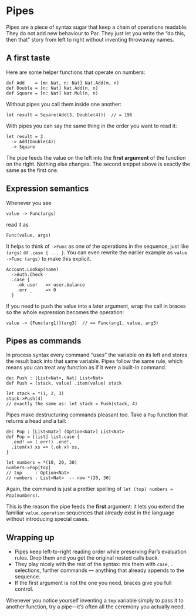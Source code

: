 # Pipes

Pipes are a piece of syntax sugar that keep a chain of operations readable.
They do not add new behaviour to Par. They just let you write the
“do this, then that” story from left to right without inventing throwaway
names.

## A first taste

Here are some helper functions that operate on numbers:

```par
def Add    = [m: Nat, n: Nat] Nat.Add(m, n)
def Double = [n: Nat] Nat.Add(n, n)
def Square = [n: Nat] Nat.Mul(n, n)
```

Without pipes you call them inside one another:

```par
let result = Square(Add(3, Double(4)))  // = 196
```

With pipes you can say the same thing in the order you want to read it:

```par
let result = 3
  -> Add(Double(4))
  -> Square
```

The pipe feeds the value on the left into the **first argument** of the
function on the right. Nothing else changes. The second snippet above is
exactly the same as the first one.

## Expression semantics

Whenever you see

```par
value -> Func(args)
```

read it as

```par
Func(value, args)
```

It helps to think of `->Func` as one of the operations in the sequence, just
like `(args)` or `.case { ... }`. You can even rewrite the earlier example as
`value ->Func (args)` to make this explicit.

```par
Account.Lookup(name)
  ->Auth.Check
  .case {
    .ok user   => user.balance
    .err _     => 0
  }
```

If you need to push the value into a later argument, wrap the call in braces so
the whole expression becomes the operation:

```par
value -> {Func(arg1)}(arg3)  // == Func(arg1, value, arg3)
```

## Pipes as commands

In process syntax every command “uses” the variable on its left and stores the
result back into that same variable. Pipes follow the same rule, which means
you can treat any function as if it were a built-in command.

```par
dec Push : [List<Nat>, Nat] List<Nat>
def Push = [stack, value] .item(value) stack

let stack = *(1, 2, 3)
stack->Push(4)
// exactly the same as: let stack = Push(stack, 4)
```

Pipes make destructuring commands pleasant too. Take a `Pop` function that
returns a head and a tail:

```par
dec Pop : [List<Nat>] (Option<Nat>) List<Nat>
def Pop = [list] list.case {
  .end! => (.err!) .end!,
  .item(x) xs => (.ok x) xs,
}

let numbers = *(10, 20, 30)
numbers->Pop[top]
// top     : Option<Nat>
// numbers : List<Nat>  -- now *(20, 30)
```

Again, the command is just a prettier spelling of
`let (top) numbers = Pop(numbers)`.

This is the reason the pipe feeds the **first** argument: it lets you extend
the familiar `value.operation` sequences that already exist in the language
without introducing special cases.

## Wrapping up

- Pipes keep left-to-right reading order while preserving Par’s evaluation
  rules. Drop them and you get the original nested calls back.
- They play nicely with the rest of the syntax: mix them with `case`, `.`
  selections, further commands — anything that already appends to the sequence.
- If the first argument is not the one you need, braces give you full control.

Whenever you notice yourself inventing a `tmp` variable simply to pass it to
another function, try a pipe—it’s often all the ceremony you actually need.
